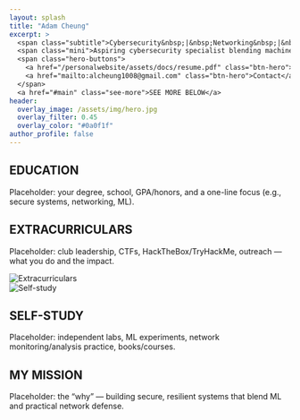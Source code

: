 ```yaml
---
layout: splash
title: "Adam Cheung"
excerpt: >
  <span class="subtitle">Cybersecurity&nbsp;|&nbsp;Networking&nbsp;|&nbsp;Machine&nbsp;Learning</span>
  <span class="mini">Aspiring cybersecurity specialist blending machine learning, network engineering, and real-world competitions to build secure, resilient systems.</span>
  <span class="hero-buttons">
    <a href="/personalwebsite/assets/docs/resume.pdf" class="btn-hero">Resume</a>
    <a href="mailto:alcheung1008@gmail.com" class="btn-hero">Contact</a>
  </span>
  <a href="#main" class="see-more">SEE MORE BELOW</a>
header:
  overlay_image: /assets/img/hero.jpg
  overlay_filter: 0.45
  overlay_color: "#0a0f1f"
author_profile: false
---
```

<section id="education" class="content-section section-education">
  <div class="section-inner">
    <h2>EDUCATION</h2>
    <p>Placeholder: your degree, school, GPA/honors, and a one-line focus (e.g., secure systems, networking, ML).</p>
  </div>
</section>

<section id="extracurriculars" class="content-section section-extracurriculars with-image image-right">
  <div class="section-inner two-col">
    <div class="text">
      <h2>EXTRACURRICULARS</h2>
      <p>Placeholder: club leadership, CTFs, HackTheBox/TryHackMe, outreach — what you do and the impact.</p>
    </div>
    <div class="media">
      <img src="/personalwebsite/assets/img/extracurriculars-placeholder.jpg" alt="Extracurriculars">
    </div>
  </div>
</section>

<section id="self-study" class="content-section section-selfstudy with-image image-left">
  <div class="section-inner two-col">
    <div class="media">
      <img src="/personalwebsite/assets/img/selfstudy-placeholder.jpg" alt="Self-study">
    </div>
    <div class="text">
      <h2>SELF-STUDY</h2>
      <p>Placeholder: independent labs, ML experiments, network monitoring/analysis practice, books/courses.</p>
    </div>
  </div>
</section>

<section id="mission" class="content-section section-mission">
  <div class="section-inner">
    <h2>MY MISSION</h2>
    <p>Placeholder: the “why” — building secure, resilient systems that blend ML and practical network defense.</p>
  </div>
</section>
